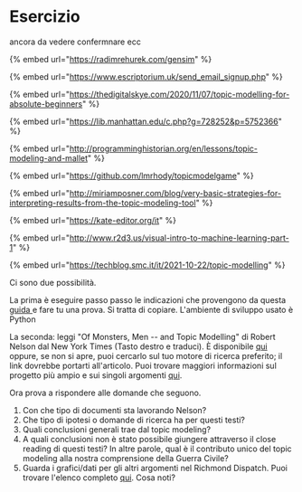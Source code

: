 # Esercizio

ancora da vedere confermnare ecc

{% embed url="https://radimrehurek.com/gensim" %}

{% embed url="https://www.escriptorium.uk/send_email_signup.php" %}

{% embed url="https://thedigitalskye.com/2020/11/07/topic-modelling-for-absolute-beginners" %}

{% embed url="https://lib.manhattan.edu/c.php?g=728252&p=5752366" %}

{% embed url="http://programminghistorian.org/en/lessons/topic-modeling-and-mallet" %}

{% embed url="https://github.com/lmrhody/topicmodelgame" %}

{% embed url="http://miriamposner.com/blog/very-basic-strategies-for-interpreting-results-from-the-topic-modeling-tool" %}

{% embed url="https://kate-editor.org/it" %}

{% embed url="http://www.r2d3.us/visual-intro-to-machine-learning-part-1" %}

{% embed url="https://techblog.smc.it/it/2021-10-22/topic-modelling" %}

Ci sono due possibilità.

La prima è eseguire passo passo le indicazioni che provengono da questa [guida ](https://techblog.smc.it/it/2021-10-22/topic-modelling)e fare tu una prova. Si tratta di copiare. L'ambiente di sviluppo usato è Python

La seconda: leggi "Of Monsters, Men -- and Topic Modelling" di Robert Nelson dal New York Times (Tasto destro e traduci). È disponibile [qui](https://opinionator.blogs.nytimes.com/2011/05/29/of-monsters-men-and-topic-modeling/) oppure, se non si apre, puoi cercarlo sul tuo motore di ricerca preferito; il link dovrebbe portarti all'articolo. Puoi trovare maggiori informazioni sul progetto più ampio e sui singoli argomenti [qui](https://dsl.richmond.edu/dispatch/Topics).

Ora prova a rispondere alle domande che seguono.

1. Con che tipo di documenti sta lavorando Nelson? &#x20;
2. Che tipo di ipotesi o domande di ricerca ha per questi testi?&#x20;
3. Quali conclusioni generali trae dal topic modeling?&#x20;
4. A quali conclusioni non è stato possibile giungere attraverso il close reading di questi testi? In altre parole, qual è il contributo unico del topic modeling alla nostra comprensione della Guerra Civile?&#x20;
5. Guarda i grafici/dati per gli altri argomenti nel Richmond Dispatch. Puoi  trovare l'elenco completo [qui](https://dsl.richmond.edu/dispatch/). Cosa noti?
